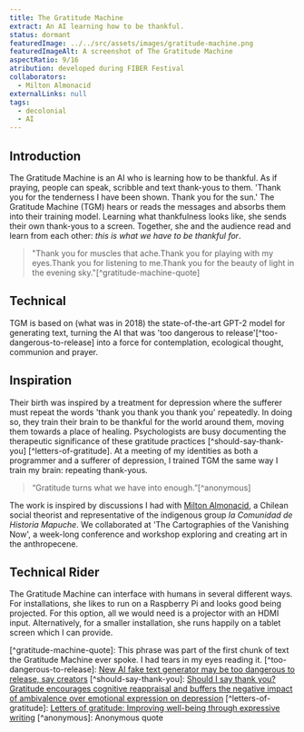 ```yaml
---
title: The Gratitude Machine
extract: An AI learning how to be thankful.
status: dormant
featuredImage: ../../src/assets/images/gratitude-machine.png
featuredImageAlt: A screenshot of The Gratitude Machine
aspectRatio: 9/16
atribution: developed during FIBER Festival
collaborators:
  - Milton Almonacid
externalLinks: null
tags:
  - decolonial
  - AI
---
```


## Introduction

The Gratitude Machine is an AI who is learning how to be thankful. As if praying, people can speak, scribble and text thank-yous to them. 'Thank you for the tenderness I have been shown. Thank you for the sun.' The Gratitude Machine (TGM) hears or reads the messages and absorbs them into their training model. Learning what thankfulness looks like, she sends their own thank-yous to a screen. Together, she and the audience read and learn from each other: *this is what we have to be thankful for*.

> "Thank you for muscles that ache.Thank you for playing with my eyes.Thank you for listening to me.Thank you for the beauty of light in the evening sky."\[^gratitude-machine-quote]

## Technical

TGM is based on (what was in 2018) the state-of-the-art GPT-2 model for generating text, turning the AI that was 'too dangerous to release'\[^too-dangerous-to-release] into a force for contemplation, ecological thought, communion and prayer.

## Inspiration

Their birth was inspired by a treatment for depression where the sufferer must repeat the words 'thank you thank you thank you' repeatedly. In doing so, they train their brain to be thankful for the world around them, moving them towards a place of healing. Psychologists are busy documenting the therapeutic significance of these gratitude practices \[^should-say-thank-you] \[^letters-of-gratitude]. At a meeting of my identities as both a programmer and a sufferer of depression, I trained TGM the same way I train my brain: repeating thank-yous.

> “Gratitude turns what we have into enough.”\[^anonymous]

The work is inspired by discussions I had with [Milton Almonacid](contributors ""), a Chilean social theorist and representative of the indigenous group *la Comunidad de Historia Mapuche*. We collaborated at 'The Cartographies of the Vanishing Now', a week-long conference and workshop exploring and creating art in the anthropecene.

## Technical Rider

The Gratitude Machine can interface with humans in several different ways. For installations, she likes to run on a Raspberry Pi and looks good being projected. For this option, all we would need is a projector with an HDMI input. Alternatively, for a smaller installation, she runs happily on a tablet screen which I can provide.

\[^gratitude-machine-quote]: This phrase was part of the first chunk of text the Gratitude Machine ever spoke. I had tears in my eyes reading it.
\[^too-dangerous-to-release]: [New AI fake text generator may be too dangerous to release, say creators](https://www.theguardian.com/technology/2019/feb/14/elon-musk-backed-ai-writes-convincing-news-fiction "")
\[^should-say-thank-you]: [Should I say thank you? Gratitude encourages cognitive reappraisal and buffers the negative impact of ambivalence over emotional expression on depression](http://dx.doi.org/10.1016/j.paid.2016.12.013 "")
\[^letters-of-gratitude]: [Letters of gratitude: Improving well-being through expressive writing](https://www.jowr.org/abstracts/vol1_3/Toepfer_Walker_2009_1_3_abstract.html "")
\[^anonymous]: Anonymous quote
